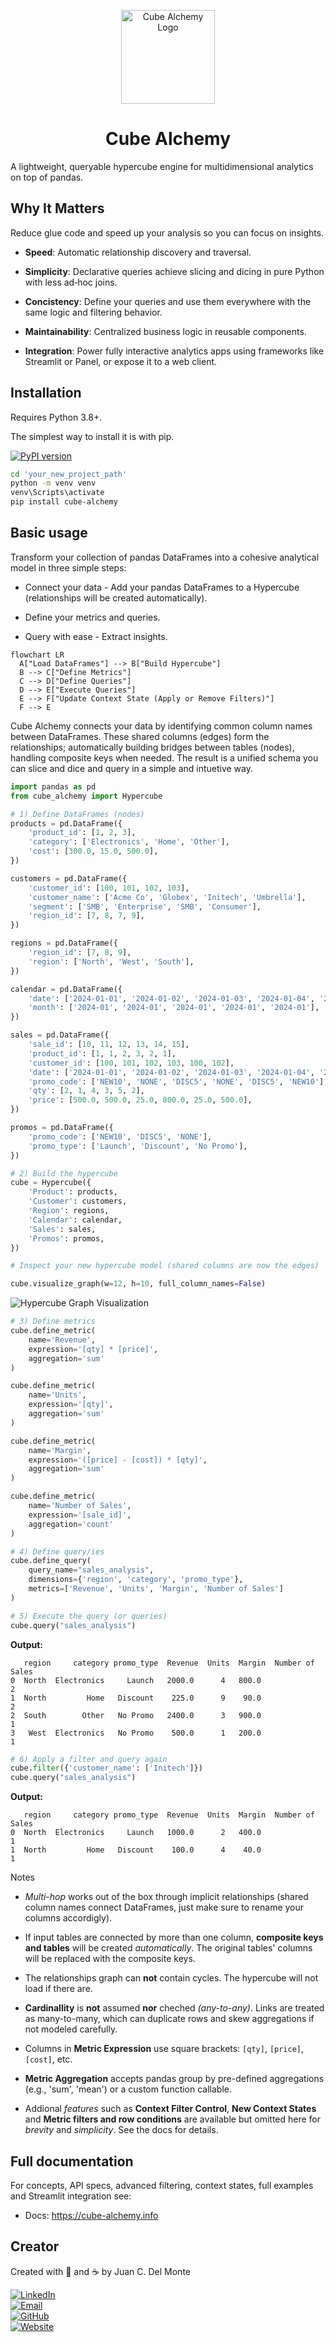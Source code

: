 <p align="center">
  <img src="docs/assets/cube-alchemy-logo.png" alt="Cube Alchemy Logo" width="150">
</p>

<h1 align="center">Cube Alchemy</h1>

A lightweight, queryable hypercube engine for multidimensional analytics on top of pandas.

## Why It Matters

Reduce glue code and speed up your analysis so you can focus on insights.

- **Speed**: Automatic relationship discovery and traversal.

- **Simplicity**: Declarative queries achieve slicing and dicing in pure Python with less ad‑hoc joins.

- **Concistency**: Define your queries and use them everywhere with the same logic and filtering behavior.

- **Maintainability**: Centralized business logic in reusable components.

- **Integration**: Power fully interactive analytics apps using frameworks like Streamlit or Panel, or expose it to a web client.

## Installation
Requires Python 3.8+.

The simplest way to install it is with pip.

[![PyPI version](https://badge.fury.io/py/cube-alchemy.svg)](https://pypi.org/project/cube-alchemy/)

```bash
cd 'your_new_project_path'
python -m venv venv
venv\Scripts\activate
pip install cube-alchemy
```

## Basic usage

Transform your collection of pandas DataFrames into a cohesive analytical model in three simple steps:

- Connect your data - Add your pandas DataFrames to a Hypercube (relationships will be created automatically).

- Define your metrics and queries.

- Query with ease - Extract insights.

```mermaid
flowchart LR
  A["Load DataFrames"] --> B["Build Hypercube"]
  B --> C["Define Metrics"]
  C --> D["Define Queries"]
  D --> E["Execute Queries"]
  E --> F["Update Context State (Apply or Remove Filters)"]
  F --> E
```

Cube Alchemy connects your data by identifying common column names between DataFrames. These shared columns (edges) form the relationships; automatically building bridges between tables (nodes), handling composite keys when needed. The result is a unified schema you can slice and dice and query in a simple and intuetive way.

```python
import pandas as pd
from cube_alchemy import Hypercube

# 1) Define DataFrames (nodes)
products = pd.DataFrame({
    'product_id': [1, 2, 3],
    'category': ['Electronics', 'Home', 'Other'],
    'cost': [300.0, 15.0, 500.0],
})

customers = pd.DataFrame({
    'customer_id': [100, 101, 102, 103],
    'customer_name': ['Acme Co', 'Globex', 'Initech', 'Umbrella'],  
    'segment': ['SMB', 'Enterprise', 'SMB', 'Consumer'],
    'region_id': [7, 8, 7, 9],  
})

regions = pd.DataFrame({
    'region_id': [7, 8, 9],
    'region': ['North', 'West', 'South'],
})

calendar = pd.DataFrame({
    'date': ['2024-01-01', '2024-01-02', '2024-01-03', '2024-01-04', '2024-01-05'],  
    'month': ['2024-01', '2024-01', '2024-01', '2024-01', '2024-01'],
})

sales = pd.DataFrame({
    'sale_id': [10, 11, 12, 13, 14, 15],
    'product_id': [1, 1, 2, 3, 2, 1],                        
    'customer_id': [100, 101, 102, 103, 100, 102],           
    'date': ['2024-01-01', '2024-01-02', '2024-01-03', '2024-01-04', '2024-01-05', '2024-01-03'],  
    'promo_code': ['NEW10', 'NONE', 'DISC5', 'NONE', 'DISC5', 'NEW10'],  
    'qty': [2, 1, 4, 3, 5, 2],
    'price': [500.0, 500.0, 25.0, 800.0, 25.0, 500.0],
})

promos = pd.DataFrame({
    'promo_code': ['NEW10', 'DISC5', 'NONE'],
    'promo_type': ['Launch', 'Discount', 'No Promo'],
})

# 2) Build the hypercube
cube = Hypercube({
    'Product': products,
    'Customer': customers,
    'Region': regions,
    'Calendar': calendar,
    'Sales': sales,
    'Promos': promos,
})

# Inspect your new hypercube model (shared columns are now the edges)

cube.visualize_graph(w=12, h=10, full_column_names=False)
```

![Hypercube Graph Visualization](images/hypercube_graph.png)

```python
# 3) Define metrics
cube.define_metric(
    name='Revenue',
    expression='[qty] * [price]',
    aggregation='sum'
)

cube.define_metric(
    name='Units',
    expression='[qty]',
    aggregation='sum'
)

cube.define_metric(
    name='Margin',
    expression='([price] - [cost]) * [qty]',
    aggregation='sum'
)

cube.define_metric(
    name='Number of Sales',
    expression='[sale_id]',
    aggregation='count'
)

# 4) Define query/ies
cube.define_query(
    query_name="sales_analysis",
    dimensions={'region', 'category', 'promo_type'},
    metrics=['Revenue', 'Units', 'Margin', 'Number of Sales']
)

# 5) Execute the query (or queries)
cube.query("sales_analysis")
```

**Output:**
```
   region     category promo_type  Revenue  Units  Margin  Number of Sales
0  North  Electronics     Launch   2000.0      4   800.0                2
1  North         Home   Discount    225.0      9    90.0                2
2  South        Other   No Promo   2400.0      3   900.0                1
3   West  Electronics   No Promo    500.0      1   200.0                1
```

```python
# 6) Apply a filter and query again
cube.filter({'customer_name': ['Initech']})     
cube.query("sales_analysis")
```

**Output:**
```
   region     category promo_type  Revenue  Units  Margin  Number of Sales
0  North  Electronics     Launch   1000.0      2   400.0                1
1  North         Home   Discount    100.0      4    40.0                1
```

Notes
- *Multi-hop* works out of the box through implicit relationships (shared column names connect DataFrames, just make sure to rename your columns accordigly).

- If input tables are connected by more than one column, **composite keys and tables** will be created *automatically*. The original tables' columns will be replaced with the composite keys.

- The relationships graph can **not** contain cycles. The hypercube will not load if there are.

- **Cardinallity** is **not** assumed **nor** cheched *(any-to-any)*. Links are treated as many-to-many, which can duplicate rows and skew aggregations if not modeled carefully.

- Columns in **Metric Expression** use square brackets: `[qty]`, `[price]`, `[cost]`, etc.

- **Metric Aggregation** accepts pandas group by pre-defined aggregations (e.g., 'sum', 'mean') or a custom function callable.

- Addional *features* such as **Context Filter Control**, **New Context States** and **Metric filters and row conditions** are available but omitted here for *brevity* and *simplicity*. See the docs for details.

## Full documentation
For concepts, API specs, advanced filtering, context states, full examples and Streamlit integration see:

- Docs: https://cube-alchemy.info

## Creator

Created with 🧠 and ☕ by Juan C. Del Monte

<div align="left">
  <a href="https://www.linkedin.com/in/juandelmonte/" target="_blank">
    <img src="https://img.shields.io/badge/LinkedIn-0077B5?style=for-the-badge&logo=linkedin&logoColor=white" alt="LinkedIn" />
  </a>
  <br>
  <a href="mailto:delmontejuan92@gmail.com" target="_blank">
    <img src="https://img.shields.io/badge/Email-D14836?style=for-the-badge&logo=gmail&logoColor=white" alt="Email" />
  </a>
  <br>
  <a href="https://github.com/juandelmonte" target="_blank">
    <img src="https://img.shields.io/badge/GitHub-181717?style=for-the-badge&logo=github&logoColor=white" alt="GitHub" />
  </a>
  <br>
  <a href="https://www.cube-alchemy.com/" target="_blank">
    <img src="https://img.shields.io/badge/Website-cube--alchemy.com-blue?style=for-the-badge&logo=globe&logoColor=white" alt="Website" />
  </a>
</div>
